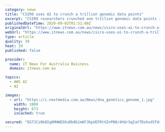 ```yaml
---
category: news
title: "CSIRO uses AI to crunch a trillion genomic data points"
excerpt: "CSIRO researchers crunched one trillion genomic data points in the cloud to help locate parts of the human genome that cause disease. The CSIRO's bioinformatics group used its own VariantSpark artificial intelligence (AI) based platform,"
publishedDateTime: 2020-09-02T01:51:00Z
originalUrl: "https://www.itnews.com.au/news/csiro-uses-ai-to-crunch-a-trillion-genomic-data-points-552745"
webUrl: "https://www.itnews.com.au/news/csiro-uses-ai-to-crunch-a-trillion-genomic-data-points-552745"
type: article
quality: 39
heat: 39
published: false

provider:
  name: IT News For Australia Business
  domain: itnews.com.au

topics:
  - AWS AI
  - AI

images:
  - url: "https://i.nextmedia.com.au/News/dna_genetics_genome_1.jpg"
    width: 1009
    height: 673
    isCached: true

secured: "EG7JCi0b8Ig6MHWEOXuDb8b1m6FJKpUEFRtXZnPB0/4hQrSqIatTDzkodSTdsT+OCRpkf+K5hMRsOHGVzsck5tSELgDSX/mc4w1HJ4qnNKdXUYc9HySgnnAa8rqY36PEfi+7lOaMXA1b38DQmiA0c+JV5DdS4qwr6BhKsj8LXGsyKzGmGu6FtQhJa3dqA5LA4Ry/KIHTr4eMfNHRhXd/9VZmO67mCNQ7Jn2Ohj/WLDZl2B/Aa9BVJhRc4e+rXNovkIUqqptLdV0qnDgNFhwH6pSWkufs+To7tAuxrT32C2Lf2dZaWfcB2bup8Vtmr7KgYJmHcGovXmij5OW3l26SDWWjSPGTXCLIN+ddyXMtZ/c=;HbZzPnlUmV3TV0d9phNirA=="
---
```


